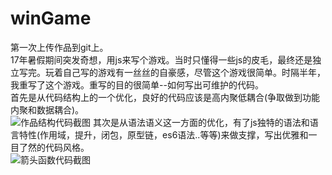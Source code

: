 # winGame
第一次上传作品到git上。<br/>
17年暑假期间突发奇想，用js来写个游戏。当时只懂得一些js的皮毛，最终还是独立写完。玩着自己写的游戏有一丝丝的自豪感，尽管这个游戏很简单。时隔半年，我重写了这个游戏。重写的目的很简单--如何写出可维护的代码。<br/>
首先是从代码结构上的一个优化，良好的代码应该是高内聚低耦合(争取做到功能内聚和数据耦合)。<br/>
![作品结构代码截图](https://github.com/winwinds/winGames/blob/master/winGame/readme-img/W%60LUQA%401Y_I0%6008%7DTT93AQA.png)
其次是从语法语义这一方面的优化，有了js独特的语法和语言特性(作用域，提升，闭包，原型链，es6语法..等等)来做支撑，写出优雅和一目了然的代码风格。<br/>
![箭头函数代码截图](https://github.com/winwinds/winGames/blob/master/winGame/readme-img/4TQMKJBXU_6YJ_%5DE4Q%7B%25FN4.png)
